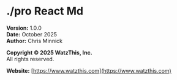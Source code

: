 # ./pro React Md

**Version:** 1.0.0  
**Date:** October 2025  
**Author:** Chris Minnick

**Copyright © 2025 WatzThis, Inc.**  
All rights reserved.

**Website:** [https://www.watzthis.com](https://www.watzthis.com)
